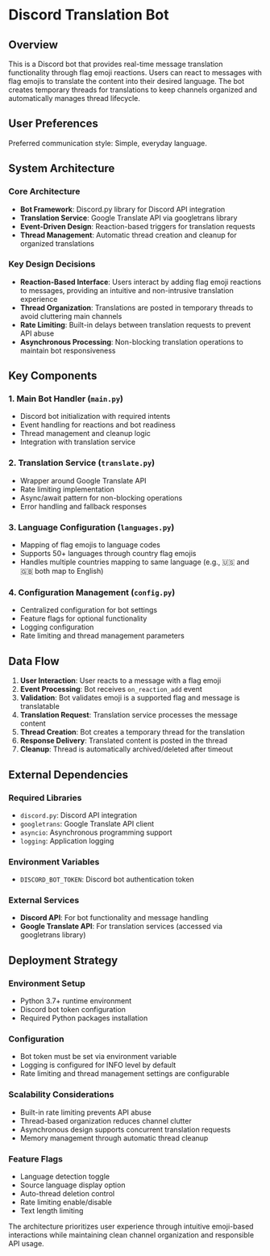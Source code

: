 # Discord Translation Bot

## Overview

This is a Discord bot that provides real-time message translation functionality through flag emoji reactions. Users can react to messages with flag emojis to translate the content into their desired language. The bot creates temporary threads for translations to keep channels organized and automatically manages thread lifecycle.

## User Preferences

Preferred communication style: Simple, everyday language.

## System Architecture

### Core Architecture
- **Bot Framework**: Discord.py library for Discord API integration
- **Translation Service**: Google Translate API via googletrans library
- **Event-Driven Design**: Reaction-based triggers for translation requests
- **Thread Management**: Automatic thread creation and cleanup for organized translations

### Key Design Decisions
- **Reaction-Based Interface**: Users interact by adding flag emoji reactions to messages, providing an intuitive and non-intrusive translation experience
- **Thread Organization**: Translations are posted in temporary threads to avoid cluttering main channels
- **Rate Limiting**: Built-in delays between translation requests to prevent API abuse
- **Asynchronous Processing**: Non-blocking translation operations to maintain bot responsiveness

## Key Components

### 1. Main Bot Handler (`main.py`)
- Discord bot initialization with required intents
- Event handling for reactions and bot readiness
- Thread management and cleanup logic
- Integration with translation service

### 2. Translation Service (`translate.py`)
- Wrapper around Google Translate API
- Rate limiting implementation
- Async/await pattern for non-blocking operations
- Error handling and fallback responses

### 3. Language Configuration (`languages.py`)
- Mapping of flag emojis to language codes
- Supports 50+ languages through country flag emojis
- Handles multiple countries mapping to same language (e.g., 🇺🇸 and 🇬🇧 both map to English)

### 4. Configuration Management (`config.py`)
- Centralized configuration for bot settings
- Feature flags for optional functionality
- Logging configuration
- Rate limiting and thread management parameters

## Data Flow

1. **User Interaction**: User reacts to a message with a flag emoji
2. **Event Processing**: Bot receives `on_reaction_add` event
3. **Validation**: Bot validates emoji is a supported flag and message is translatable
4. **Translation Request**: Translation service processes the message content
5. **Thread Creation**: Bot creates a temporary thread for the translation
6. **Response Delivery**: Translated content is posted in the thread
7. **Cleanup**: Thread is automatically archived/deleted after timeout

## External Dependencies

### Required Libraries
- `discord.py`: Discord API integration
- `googletrans`: Google Translate API client
- `asyncio`: Asynchronous programming support
- `logging`: Application logging

### Environment Variables
- `DISCORD_BOT_TOKEN`: Discord bot authentication token

### External Services
- **Discord API**: For bot functionality and message handling
- **Google Translate API**: For translation services (accessed via googletrans library)

## Deployment Strategy

### Environment Setup
- Python 3.7+ runtime environment
- Discord bot token configuration
- Required Python packages installation

### Configuration
- Bot token must be set via environment variable
- Logging is configured for INFO level by default
- Rate limiting and thread management settings are configurable

### Scalability Considerations
- Built-in rate limiting prevents API abuse
- Thread-based organization reduces channel clutter
- Asynchronous design supports concurrent translation requests
- Memory management through automatic thread cleanup

### Feature Flags
- Language detection toggle
- Source language display option
- Auto-thread deletion control
- Rate limiting enable/disable
- Text length limiting

The architecture prioritizes user experience through intuitive emoji-based interactions while maintaining clean channel organization and responsible API usage.